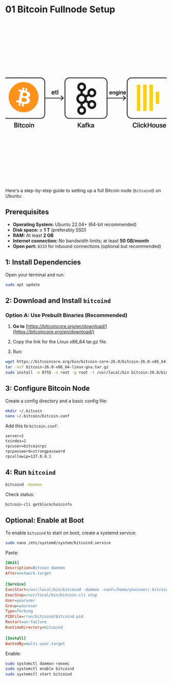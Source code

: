 
# 01 Bitcoin Fullnode Setup

![](/img/bitcoin/bitcoin_data_pipeline.png)

Here's a step-by-step guide to setting up a full Bitcoin node (`bitcoind`) on Ubuntu:

## Prerequisites

* **Operating System:** Ubuntu 22.04+ (64-bit recommended)
* **Disk space:** ≥ **1 T** (preferably SSD)
* **RAM:** At least **2 GB**
* **Internet connection:** No bandwidth limits; at least **50 GB/month**
* **Open port:** `8333` for inbound connections (optional but recommended)


## 1: Install Dependencies

Open your terminal and run:

```bash
sudo apt update
```

## 2: Download and Install `bitcoind`

### Option A: Use Prebuilt Binaries (Recommended)

1. **Go to** [https://bitcoincore.org/en/download/](https://bitcoincore.org/en/download/)

2. Copy the link for the Linux x86\_64 tar.gz file.

3. Run:

```bash
wget https://bitcoincore.org/bin/bitcoin-core-26.0/bitcoin-26.0-x86_64-linux-gnu.tar.gz
tar -xvf bitcoin-26.0-x86_64-linux-gnu.tar.gz
sudo install -m 0755 -o root -g root -t /usr/local/bin bitcoin-26.0/bin/*
```

## ️3: Configure Bitcoin Node

Create a config directory and a basic config file:

```bash
mkdir ~/.bitcoin
nano ~/.bitcoin/bitcoin.conf
```

Add this to `bitcoin.conf`:

```
server=1
txindex=1
rpcuser=bitcoinrpc
rpcpassword=strongpassword
rpcallowip=127.0.0.1
```

## 4: Run `bitcoind`

```bash
bitcoind -daemon
```

Check status:

```bash
bitcoin-cli getblockchaininfo
```

## Optional: Enable at Boot

To enable `bitcoind` to start on boot, create a systemd service:

```bash
sudo nano /etc/systemd/system/bitcoind.service
```

Paste:

```ini
[Unit]
Description=Bitcoin daemon
After=network.target

[Service]
ExecStart=/usr/local/bin/bitcoind -daemon -conf=/home/youruser/.bitcoin/bitcoin.conf -pid=/run/bitcoind/bitcoind.pid
ExecStop=/usr/local/bin/bitcoin-cli stop
User=youruser
Group=youruser
Type=forking
PIDFile=/run/bitcoind/bitcoind.pid
Restart=on-failure
RuntimeDirectory=bitcoind

[Install]
WantedBy=multi-user.target
```

Enable:

```bash
sudo systemctl daemon-reexec
sudo systemctl enable bitcoind
sudo systemctl start bitcoind
```